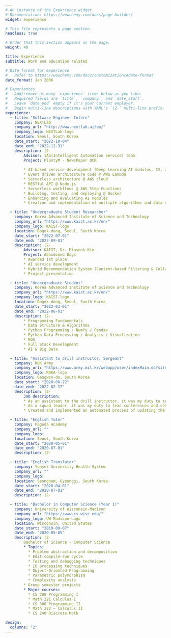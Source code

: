 ```yaml
---
# An instance of the Experience widget.
# Documentation: https://wowchemy.com/docs/page-builder/
widget: experience

# This file represents a page section.
headless: true

# Order that this section appears on the page.
weight: 40

title: Experience
subtitle: Work and education related

# Date format for experience
#   Refer to https://wowchemy.com/docs/customization/#date-format
date_format: Jan 2006

# Experiences.
#   Add/remove as many `experience` items below as you like.
#   Required fields are `title`, `company`, and `date_start`.
#   Leave `date_end` empty if it's your current employer.
#   Begin multi-line descriptions with YAML's `|2-` multi-line prefix.
experience:
  - title: "Software Engineer Intern"
    company: NEXTLab
    company_url: "http://www.nextlab.ai/en/"
    company_logo: NEXTLab-logo
    location: Seoul, South Korea
    date_start: "2022-10-04"
    date_end: "2022-12-31"
    description: |2-
        Advisor: IAS(Intelligent Automation Service) team
        Project: PlantyM - NewsPaper OCR
        
        * AI-based service development (Deep Learning AI modules, CV, and NLP)
        * Event driven architecture code @ AWS Lambda
        * Serverless architecture @ AWS cloud
        * RESTful API @ Node.js
        * Serverless workflows @ AWS Step Functions
        * Building, testing, and deploying @ Docker
        * Enhancing and evaluating AI modules
        * Creation and implementation of multiple algorithms and data structures

  - title: "Undergraduate Student Researcher"
    company: Korea Advanced Institute of Science and Technology
    company_url: "https://www.kaist.ac.kr/en/"
    company_logo: KAIST-logo
    location: Dogok-dong, Seoul, South Korea
    date_start: "2022-07-01"
    date_end: "2022-09-01"
    description: |2-
        Advisor: KAIST, Dr. Minseok Kim
        Project: Abandoned Dogs
        * Awarded 1st place
        * AI service development
        * Hybrid Recommendation System (Content-based Filtering & Collaborative Filtering)
        * Project presentation

  - title: "Undergraduate Student"
    company: Korea Advanced Institute of Science and Technology
    company_url: "https://www.kaist.ac.kr/en/"
    company_logo: KAIST-logo
    location: Dogok-dong, Seoul, South Korea
    date_start: "2022-03-01"
    date_end: "2022-06-01"
    description: |2-
        * Programming Fundamentals
        * Data Structure & Algorithms
        * Python Programming / NumPy / Pandas
        * Python Data Processing / Analysis / Visualization
        * ROS
        * Full Stack Development
        * AI & Big Data

  - title: "Assistant to drill instructor, Sergeant"
    company: ROK Army
    company_url: "https://www.army.mil.kr/webapp/user/indexMain.do?siteId=english"
    company_logo: ROKA-logo
    location: Gangwon-do, South Korea
    date_start: "2020-08-22"
    date_end: "2022-02-17"
    description: |2-
        Job description:
        * As an assistant to the drill instructor, it was my duty to train and teach trainees basic army knowledge and give basic army training.
        * As a squad leader, it was my duty to lead conferences and settle problems and complaints of my squad at our unit.
        * Created and implemented an automated process of updating the gun bulletin board.

  - title: "English Tutor"
    company: Pagoda Academy
    company_url: ""
    company_logo: 
    location: Seoul, South Korea
    date_start: "2020-05-01"
    date_end: "2020-07-01"
    description: |2-

  - title: "English Translator"
    company: Yonsei University Health System
    company_url: ""
    company_logo:
    location: Seongnam, Gyeonggi, South Korea
    date_start: "2020-04-01"
    date_end: "2020-07-01"
    description: |2-

  - title: "Bachelor in Computer Science (Year 1)"
    company: University of Wisconsin-Madison
    company_url: "https://www.cs.wisc.edu/"
    company_logo: UW-Madison-Logo
    location: Wisconsin, United States
    date_start: "2019-09-07"
    date_end: "2020-05-05"
    description: |2-
        Bachelor of Science - Computer Science
        * Topics:
          * Problem abstraction and decomposition
          * Edit-compile-run cycle
          * Testing and debugging techniques
          * IO processing techniques
          * Object-Oriented Programming
          * Parametric polymorphism
          * Complexity analysis
        * Group semester projects
        * Major courses:
          * CS 200 Programming I
          * Math 221 Calculus I
          * CS 300 Programming II
          * Math 222 – Calculus II
          * CS 240 Discrete Math

design:
  columns: "2"
---
```

